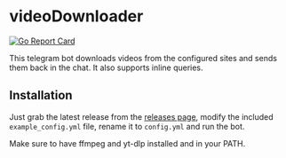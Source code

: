 # videoDownloader

[![Go Report Card](https://goreportcard.com/badge/github.com/TheTipo01/videoDownloader)](https://goreportcard.com/report/github.com/TheTipo01/videoDownloader)

This telegram bot downloads videos from the configured sites and sends them back in the chat.
It also supports inline queries.

## Installation
Just grab the latest release from the [releases page](https://github.com/TheTipo01/videoDownloader/releases/), modify the included `example_config.yml` file, rename it to `config.yml` and run the bot.

Make sure to have ffmpeg and yt-dlp installed and in your PATH.